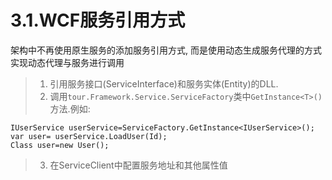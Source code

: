 # 3.1.WCF服务引用方式
架构中不再使用原生服务的添加服务引用方式, 而是使用动态生成服务代理的方式实现动态代理与服务进行调用
>1. 引用服务接口(ServiceInterface)和服务实体(Entity)的DLL.
>2. 调用```tour.Framework.Service.ServiceFactory```类中```GetInstance<T>()```方法.例如:
   ```
   IUserService userService=ServiceFactory.GetInstance<IUserService>();
   var user= userService.LoadUser(Id);
   Class user=new User();
   ```
 
>3. 在ServiceClient中配置服务地址和其他属性值